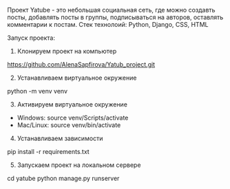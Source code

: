 Проект Yatube - это небольшая социальная сеть, где можно создавть посты, добавлять посты в группы, подписываться на авторов, оставлять комментарии к постам.
Стек технолоий: Python, Django, CSS, HTML

Запуск проекта:

1. Клонируем проект на компьютер

https://github.com/AlenaSapfirova/Yatub_project.git

2. Устанавливаем виртуальное окружение

python -m venv venv

3. Активируем виртуальное окружение

  - Windows: source venv/Scripts/activate
  - Mac/Linux: source venv/bin/activate

4. Устанавливаем зависимости

pip install -r requirements.txt

5. Запускаем проект на локальном сервере

cd yatube
python manage.py runserver


